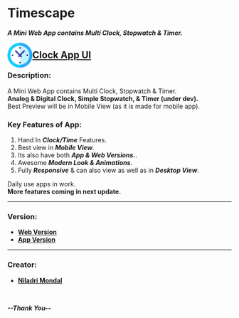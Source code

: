 # Timescape

**_A Mini Web App contains Multi Clock, Stopwatch & Timer._**

<img align="left" width="56" alt="Clock App" src="./img/logo.svg" />

## [Clock App UI](https://imniladri.github.io/Timescape/)

### Description:

<p>
    A Mini Web App contains Multi Clock, Stopwatch & Timer.<br/>
    <b>Analog & Digital Clock, Simple Stopwatch, & Timer (under dev).</b><br/>
    Best Preview will be in Mobile View (as it is made for mobile app).
</p>

### Key Features of App:

1. Hand In **_Clock/Time_** Features.
2. Best view in **_Mobile View_**.
3. Its also have both **_App & Web Versions._**.
4. Awesome **_Modern Look & Animations_**.
5. Fully **_Responsive_** & can also view as well as in **_Desktop View_**.

<p>
    Daily use apps in work.<br/>
    <b>More features coming in next update.</b>
</p>

<hr/>

### Version:

-   **[Web Version](https://imniladri.github.io/Timescape/)**
-   **[App Version]()**

<hr/>

### Creator:

-   **[Niladri Mondal](https://github.com/imniladri)**

<br/>

**_--Thank You--_**
